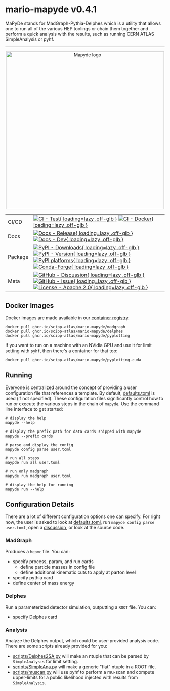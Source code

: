 # mario-mapyde v0.4.1

MaPyDe stands for MadGraph-Pythia-Delphes which is a utility that allows one to
run all of the various HEP toolings or chain them together and perform a quick
analysis with the results, such as running CERN ATLAS SimpleAnalysis or pyhf.

---

<!-- sync the following div with docs/index.md -->
<div align="center">

<img src="https://raw.githubusercontent.com/scipp-atlas/mario-mapyde/main/docs/assets/images/logo.svg" alt="Mapyde logo" width="500" role="img">

|         |                                                                                                                                                                                                                                                                                            |
| ------- | ------------------------------------------------------------------------------------------------------------------------------------------------------------------------------------------------------------------------------------------------------------------------------------------ |
| CI/CD   | [![CI - Test][actions-badge-ci]{ loading=lazy .off-glb }][actions-link-ci] [![CI - Docker][actions-badge-docker]{ loading=lazy .off-glb }][actions-link-docker]                                                                                                                            |
| Docs    | [![Docs - Release][actions-badge-docs]{ loading=lazy .off-glb }][actions-link-docs] [![Docs - Dev][actions-badge-docs-dev]{ loading=lazy .off-glb }][actions-link-docs-dev]                                                                                                                |
| Package | [![PyPI - Downloads][pypi-downloads]{ loading=lazy .off-glb }][pypi-link] [![PyPI - Version][pypi-version]{ loading=lazy .off-glb }][pypi-link] [![PyPI platforms][pypi-platforms]{ loading=lazy .off-glb }][pypi-link] [![Conda-Forge][conda-badge]{ loading=lazy .off-glb }][conda-link] |
| Meta    | [![GitHub - Discussion][github-discussions-badge]{ loading=lazy .off-glb }][github-discussions-link] [![GitHub - Issue][github-issues-badge]{ loading=lazy .off-glb }][github-issues-link] [![License - Apache 2.0][license-badge]{ loading=lazy .off-glb }][license-link]                 |

<!-- prettier-ignore-start -->
[actions-badge-ci]:         https://github.com/scipp-atlas/mario-mapyde/actions/workflows/ci.yml/badge.svg?branch=main
[actions-link-ci]:          https://github.com/scipp-atlas/mario-mapyde/actions/workflows/ci.yml
[actions-badge-docker]:     https://github.com/scipp-atlas/mario-mapyde/actions/workflows/docker.yml/badge.svg?branch=main
[actions-link-docker]:      https://github.com/scipp-atlas/mario-mapyde/actions/workflows/docker.yml
[actions-badge-docs]:       https://github.com/scipp-atlas/mario-mapyde/actions/workflows/docs-release.yml/badge.svg?branch=main
[actions-link-docs]:        https://github.com/scipp-atlas/mario-mapyde/actions/workflows/docs-release.yml
[actions-badge-docs-dev]:   https://github.com/scipp-atlas/mario-mapyde/actions/workflows/docs-dev.yml/badge.svg?branch=main
[actions-link-docs-dev]:    https://github.com/scipp-atlas/mario-mapyde/actions/workflows/docs-dev.yml
[conda-badge]:              https://img.shields.io/conda/vn/conda-forge/mapyde
[conda-link]:               https://github.com/conda-forge/mapyde-feedstock
[github-discussions-badge]: https://img.shields.io/static/v1?label=Discussions&message=Ask&color=blue&logo=github
[github-discussions-link]:  https://github.com/scipp-atlas/mario-mapyde/discussions
[github-issues-badge]:      https://img.shields.io/static/v1?label=Issues&message=File&color=blue&logo=github
[github-issues-link]:       https://github.com/scipp-atlas/mario-mapyde/issues
[pypi-link]:                https://pypi.org/project/mapyde/
[pypi-downloads]:           https://img.shields.io/pypi/dm/mapyde.svg?color=blue&label=Downloads&logo=pypi&logoColor=gold
[pypi-platforms]:           https://img.shields.io/pypi/pyversions/mapyde
[pypi-version]:             https://badge.fury.io/py/mapyde.svg
[license-badge]:            https://img.shields.io/badge/License-Apache_2.0-blue.svg
[license-link]:              https://spdx.org/licenses/Apache-2.0.html
<!-- prettier-ignore-end -->

</div>

## Docker Images

Docker images are made available in our
[container registry](../../../container_registry).

```
docker pull ghcr.io/scipp-atlas/mario-mapyde/madgraph
docker pull ghcr.io/scipp-atlas/mario-mapyde/delphes
docker pull ghcr.io/scipp-atlas/mario-mapyde/pyplotting
```

If you want to run on a machine with an NVidia GPU and use it for limit setting
with `pyhf`, then there's a container for that too:

```
docker pull ghcr.io/scipp-atlas/mario-mapyde/pyplotting-cuda
```

## Running

Everyone is centralized around the concept of providing a user configuration
file that references a template. By default,
[defaults.toml](./templates/defaults.toml) is used (if not specified). These
configuration files significantly control how to run or execute the various
steps in the chain of `mapyde`. Use the command line interface to get started:

```
# display the help
mapyde --help

# display the prefix path for data cards shipped with mapyde
mapyde --prefix cards

# parse and display the config
mapyde config parse user.toml

# run all steps
maypde run all user.toml

# run only madgraph
mapyde run madgraph user.toml

# display the help for running
mapyde run --help
```

## Configuration Details

There are a lot of different configuration options one can specify. For right
now, the user is asked to look at [defaults.toml](./templates/defaults.toml),
run `mapyde config parse user.toml`, open a
[discussion][github-discussions-link], or look at the source code.

### MadGraph

Produces a `hepmc` file. You can:

- specify process, param, and run cards
  - define particle masses in config file
  - define additional kinematic cuts to apply at parton level
- specify pythia card
- define center of mass energy

### Delphes

Run a parameterized detector simulation, outputting a `ROOT` file. You can:

- specify Delphes card

### Analysis

Analyze the Delphes output, which could be user-provided analysis code. There
are some scripts already provided for you:

- [scripts/Delphes2SA.py](./scripts/Delphes2SA.py) will make an ntuple that can
  be parsed by `SimpleAnalysis` for limit setting.
- [scripts/SimpleAna.py](./scripts/SimpleAna.py) will make a generic "flat"
  ntuple in a ROOT file.
- [scripts/muscan.py](./scripts/muscan.py) will use pyhf to perform a mu-scan
  and compute upper-limits for a public likelihood injected with results from
  `SimpleAnalysis`.
